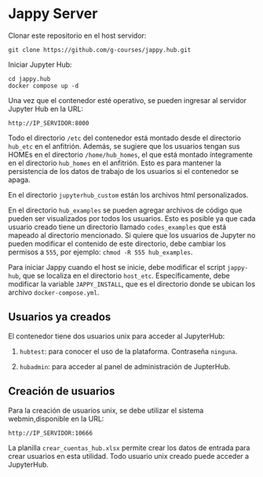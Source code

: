 # Jappy Server

Clonar este repositorio en el host servidor:
```
git clone https://github.com/g-courses/jappy.hub.git
```

Iniciar Jupyter Hub:

```
cd jappy.hub
docker compose up -d
```

Una vez que el contenedor esté operativo, se pueden ingresar al servidor Jupyter Hub en la URL:

```
http://IP_SERVIDOR:8000
```

Todo el directorio `/etc` del contenedor está montado desde el directorio `hub_etc` en el anfitrión. Además, se sugiere que los usuarios tengan sus HOMEs en el directorio `/home/hub_homes`, el que está montado íntegramente en el directorio `hub_homes` en el anfitrión. Esto es para mantener la persistencia de los datos de trabajo de los usuarios si el contenedor se apaga.

En el directorio `jupyterhub_custom` están los archivos html personalizados.

En el directorio `hub_examples` se pueden agregar archivos de código que pueden ser visualizados por todos los usuarios. Esto es posible ya que cada usuario creado tiene un directorio llamado `codes_examples` que está mapeado al directorio mencionado. Si quiere que los usuarios de Jupyter no pueden modificar el contenido de este directorio, debe cambiar los permisos a `555`, por ejemplo: `chmod -R 555 hub_examples`.

Para iniciar Jappy cuando el host se inicie, debe modificar el script `jappy-hub`, que se localiza en el directorio `host_etc`. Específicamente, debe modificar la variable `JAPPY_INSTALL`, que es el directorio donde se ubican los archivo `docker-compose.yml`.

## Usuarios ya creados

El contenedor tiene dos usuarios unix para acceder al JupyterHub: 

1) `hubtest`: para conocer el uso de la plataforma. Contraseña `ninguna`.

2) `hubadmin`: para acceder al panel de administración de JupterHub.

## Creación de usuarios

Para la creación de usuarios unix, se debe utilizar el sistema webmin,disponible en la URL:

```
http://IP_SERVIDOR:10666
```

La planilla `crear_cuentas_hub.xlsx` permite crear los datos de entrada para crear usuarios en esta utilidad. Todo usuario unix creado puede acceder a JupyterHub.

